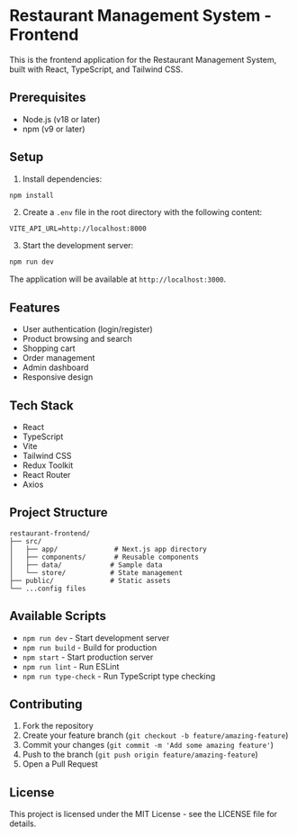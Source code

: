 # Restaurant Management System - Frontend

This is the frontend application for the Restaurant Management System, built with React, TypeScript, and Tailwind CSS.

## Prerequisites

- Node.js (v18 or later)
- npm (v9 or later)

## Setup

1. Install dependencies:
```bash
npm install
```

2. Create a `.env` file in the root directory with the following content:
```
VITE_API_URL=http://localhost:8000
```

3. Start the development server:
```bash
npm run dev
```

The application will be available at `http://localhost:3000`.

## Features

- User authentication (login/register)
- Product browsing and search
- Shopping cart
- Order management
- Admin dashboard
- Responsive design

## Tech Stack

- React
- TypeScript
- Vite
- Tailwind CSS
- Redux Toolkit
- React Router
- Axios

## Project Structure

```
restaurant-frontend/
├── src/
│   ├── app/              # Next.js app directory
│   ├── components/       # Reusable components
│   ├── data/            # Sample data
│   └── store/           # State management
├── public/              # Static assets
└── ...config files
```

## Available Scripts

- `npm run dev` - Start development server
- `npm run build` - Build for production
- `npm start` - Start production server
- `npm run lint` - Run ESLint
- `npm run type-check` - Run TypeScript type checking

## Contributing

1. Fork the repository
2. Create your feature branch (`git checkout -b feature/amazing-feature`)
3. Commit your changes (`git commit -m 'Add some amazing feature'`)
4. Push to the branch (`git push origin feature/amazing-feature`)
5. Open a Pull Request

## License

This project is licensed under the MIT License - see the LICENSE file for details. 